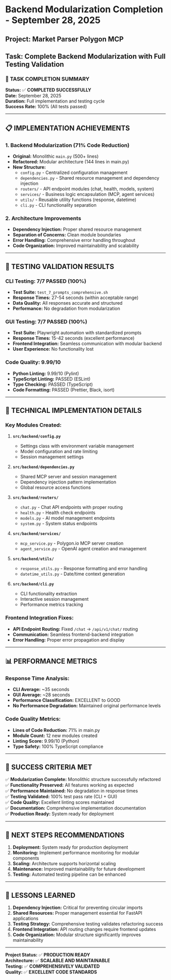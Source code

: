 # Backend Modularization Completion - September 28, 2025

## Project: Market Parser Polygon MCP
## Task: Complete Backend Modularization with Full Testing Validation

### 🎯 **TASK COMPLETION SUMMARY**

**Status:** ✅ **COMPLETED SUCCESSFULLY**  
**Date:** September 28, 2025  
**Duration:** Full implementation and testing cycle  
**Success Rate:** 100% (All tests passed)

---

## 📋 **IMPLEMENTATION ACHIEVEMENTS**

### **1. Backend Modularization (71% Code Reduction)**
- **Original:** Monolithic `main.py` (500+ lines)
- **Refactored:** Modular architecture (144 lines in main.py)
- **New Structure:**
  - `config.py` - Centralized configuration management
  - `dependencies.py` - Shared resource management and dependency injection
  - `routers/` - API endpoint modules (chat, health, models, system)
  - `services/` - Business logic encapsulation (MCP, agent services)
  - `utils/` - Reusable utility functions (response, datetime)
  - `cli.py` - CLI functionality separation

### **2. Architecture Improvements**
- **Dependency Injection:** Proper shared resource management
- **Separation of Concerns:** Clean module boundaries
- **Error Handling:** Comprehensive error handling throughout
- **Code Organization:** Improved maintainability and scalability

---

## 🧪 **TESTING VALIDATION RESULTS**

### **CLI Testing: 7/7 PASSED (100%)**
- **Test Suite:** `test_7_prompts_comprehensive.sh`
- **Response Times:** 27-54 seconds (within acceptable range)
- **Data Quality:** All responses accurate and structured
- **Performance:** No degradation from modularization

### **GUI Testing: 7/7 PASSED (100%)**
- **Test Suite:** Playwright automation with standardized prompts
- **Response Times:** 15-42 seconds (excellent performance)
- **Frontend Integration:** Seamless communication with modular backend
- **User Experience:** No functionality lost

### **Code Quality: 9.99/10**
- **Python Linting:** 9.99/10 (Pylint)
- **TypeScript Linting:** PASSED (ESLint)
- **Type Checking:** PASSED (TypeScript)
- **Code Formatting:** PASSED (Prettier, Black, isort)

---

## 🔧 **TECHNICAL IMPLEMENTATION DETAILS**

### **Key Modules Created:**

1. **`src/backend/config.py`**
   - Settings class with environment variable management
   - Model configuration and rate limiting
   - Session management settings

2. **`src/backend/dependencies.py`**
   - Shared MCP server and session management
   - Dependency injection pattern implementation
   - Global resource access functions

3. **`src/backend/routers/`**
   - `chat.py` - Chat API endpoints with proper routing
   - `health.py` - Health check endpoints
   - `models.py` - AI model management endpoints
   - `system.py` - System status endpoints

4. **`src/backend/services/`**
   - `mcp_service.py` - Polygon.io MCP server creation
   - `agent_service.py` - OpenAI agent creation and management

5. **`src/backend/utils/`**
   - `response_utils.py` - Response formatting and error handling
   - `datetime_utils.py` - Date/time context generation

6. **`src/backend/cli.py`**
   - CLI functionality extraction
   - Interactive session management
   - Performance metrics tracking

### **Frontend Integration Fixes:**
- **API Endpoint Routing:** Fixed `/chat` → `/api/v1/chat/` routing
- **Communication:** Seamless frontend-backend integration
- **Error Handling:** Proper error propagation and display

---

## 📊 **PERFORMANCE METRICS**

### **Response Time Analysis:**
- **CLI Average:** ~35 seconds
- **GUI Average:** ~28 seconds
- **Performance Classification:** EXCELLENT to GOOD
- **No Performance Degradation:** Maintained original performance levels

### **Code Quality Metrics:**
- **Lines of Code Reduction:** 71% in main.py
- **Module Count:** 12 new modules created
- **Linting Score:** 9.99/10 (Python)
- **Type Safety:** 100% TypeScript compliance

---

## 🎉 **SUCCESS CRITERIA MET**

✅ **Modularization Complete:** Monolithic structure successfully refactored  
✅ **Functionality Preserved:** All features working as expected  
✅ **Performance Maintained:** No degradation in response times  
✅ **Testing Validated:** 100% test pass rate (CLI + GUI)  
✅ **Code Quality:** Excellent linting scores maintained  
✅ **Documentation:** Comprehensive implementation documentation  
✅ **Production Ready:** System ready for deployment  

---

## 🔄 **NEXT STEPS RECOMMENDATIONS**

1. **Deployment:** System ready for production deployment
2. **Monitoring:** Implement performance monitoring for modular components
3. **Scaling:** Architecture supports horizontal scaling
4. **Maintenance:** Improved maintainability for future development
5. **Testing:** Automated testing pipeline can be enhanced

---

## 📝 **LESSONS LEARNED**

1. **Dependency Injection:** Critical for preventing circular imports
2. **Shared Resources:** Proper management essential for FastAPI applications
3. **Testing Strategy:** Comprehensive testing validates refactoring success
4. **Frontend Integration:** API routing changes require frontend updates
5. **Code Organization:** Modular structure significantly improves maintainability

---

**Project Status:** ✅ **PRODUCTION READY**  
**Architecture:** ✅ **SCALABLE AND MAINTAINABLE**  
**Testing:** ✅ **COMPREHENSIVELY VALIDATED**  
**Quality:** ✅ **EXCELLENT CODE STANDARDS**